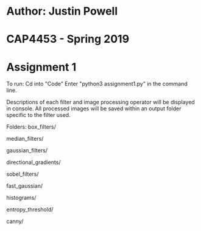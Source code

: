 # Author: Justin Powell
# CAP4453 - Spring 2019
# Assignment 1

To run:
Cd into "Code"
Enter "python3 assignment1.py" in the command line.

Descriptions of each filter and image processing operator will be displayed in console.
All processed images will be saved within an output folder specific to the filter used.

Folders:
box_filters/

median_filters/

gaussian_filters/

directional_gradients/

sobel_filters/

fast_gaussian/

histograms/

entropy_threshold/

canny/

